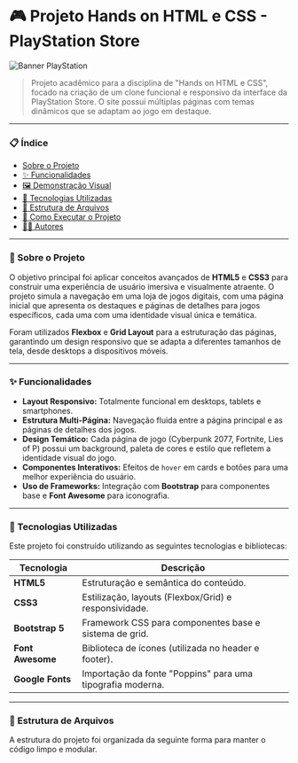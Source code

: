 # 🎮 Projeto Hands on HTML e CSS - PlayStation Store

![Banner PlayStation](https://i.pinimg.com/originals/06/20/80/0620800ee78f820c1d7e7c971d7ed887.gif)

> Projeto acadêmico para a disciplina de "Hands on HTML e CSS", focado na criação de um clone funcional e responsivo da interface da PlayStation Store. O site possui múltiplas páginas com temas dinâmicos que se adaptam ao jogo em destaque.

---

### 📋 Índice

- [Sobre o Projeto](#-sobre-o-projeto)
- [✨ Funcionalidades](#-funcionalidades)
- [🖼️ Demonstração Visual](#-demonstração-visual)
- [🚀 Tecnologias Utilizadas](#-tecnologias-utilizadas)
- [📁 Estrutura de Arquivos](#-estrutura-de-arquivos)
- [🔧 Como Executar o Projeto](#-como-executar-o-projeto)
- [👨‍💻 Autores](#-autores)

---

### 📖 Sobre o Projeto

O objetivo principal foi aplicar conceitos avançados de **HTML5** e **CSS3** para construir uma experiência de usuário imersiva e visualmente atraente. O projeto simula a navegação em uma loja de jogos digitais, com uma página inicial que apresenta os destaques e páginas de detalhes para jogos específicos, cada uma com uma identidade visual única e temática.

Foram utilizados **Flexbox** e **Grid Layout** para a estruturação das páginas, garantindo um design responsivo que se adapta a diferentes tamanhos de tela, desde desktops a dispositivos móveis.

---

### ✨ Funcionalidades

- **Layout Responsivo:** Totalmente funcional em desktops, tablets e smartphones.
- **Estrutura Multi-Página:** Navegação fluida entre a página principal e as páginas de detalhes dos jogos.
- **Design Temático:** Cada página de jogo (Cyberpunk 2077, Fortnite, Lies of P) possui um background, paleta de cores e estilo que refletem a identidade visual do jogo.
- **Componentes Interativos:** Efeitos de `hover` em cards e botões para uma melhor experiência do usuário.
- **Uso de Frameworks:** Integração com **Bootstrap** para componentes base e **Font Awesome** para iconografia.

---

### 🚀 Tecnologias Utilizadas

Este projeto foi construído utilizando as seguintes tecnologias e bibliotecas:

| Tecnologia | Descrição |
|---|---|
| **HTML5** | Estruturação e semântica do conteúdo. |
| **CSS3** | Estilização, layouts (Flexbox/Grid) e responsividade. |
| **Bootstrap 5** | Framework CSS para componentes base e sistema de grid. |
| **Font Awesome** | Biblioteca de ícones (utilizada no header e footer). |
| **Google Fonts** | Importação da fonte "Poppins" para uma tipografia moderna. |

---

### 📁 Estrutura de Arquivos

A estrutura do projeto foi organizada da seguinte forma para manter o código limpo e modular.